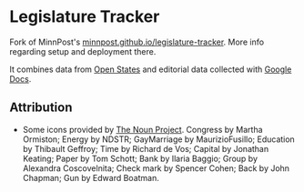 # Legislature Tracker

Fork of MinnPost's [minnpost.github.io/legislature-tracker](http://minnpost.github.io/legislature-tracker/). More info regarding setup and deployment there.

It combines data from [Open States](http://openstates.org/) and editorial data collected with [Google Docs](https://docs.google.com/).

## Attribution

* Some icons provided by [The Noun Project](http://thenounproject.com/).  Congress by Martha Ormiston; Energy by NDSTR; GayMarriage by MaurizioFusillo; Education by Thibault Geffroy; Time by Richard de Vos; Capital by Jonathan Keating; Paper by Tom Schott; Bank by Ilaria Baggio; Group by Alexandra Coscovelnita; Check mark by Spencer Cohen; Back by John Chapman; Gun by Edward Boatman.